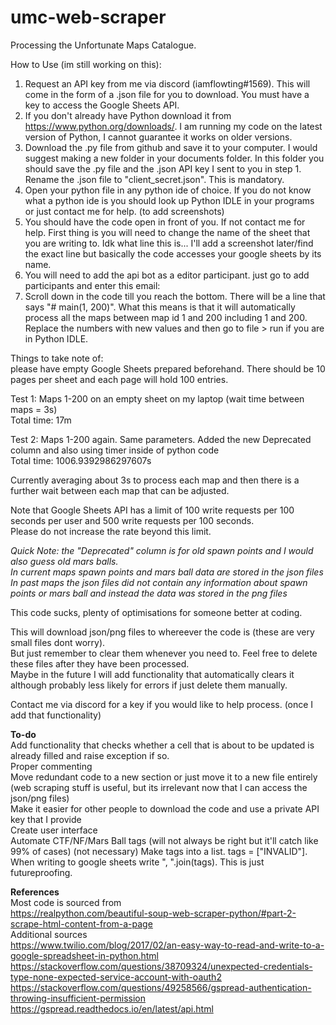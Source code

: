 # umc-web-scraper
Processing the Unfortunate Maps Catalogue.

How to Use (im still working on this):  
1. Request an API key from me via discord (iamflowting#1569). This will come in the form of a .json file for you to download. You must have a key to access the Google Sheets API.  
2. If you don't already have Python download it from https://www.python.org/downloads/. I am running my code on the latest version of Python, I cannot guarantee it works on older versions.  
3. Download the .py file from github and save it to your computer. I would suggest making a new folder in your documents folder. In this folder you should save the .py file and the .json API key I sent to you in step 1. Rename the .json file to "client_secret.json". This is mandatory.  
4. Open your python file in any python ide of choice. If you do not know what a python ide is you should look up Python IDLE in your programs or just contact me for help. (to add screenshots)  
5. You should have the code open in front of you. If not contact me for help. First thing is you will need to change the name of the sheet that you are writing to. Idk what line this is... I'll add a screenshot later/find the exact line but basically the code accesses your google sheets by its name.
6. You will need to add the api bot as a editor participant. just go to add participants and enter this email: <to be added>
7. Scroll down in the code till you reach the bottom. There will be a line that says "# main(1, 200)". What this means is that it will automatically process all the maps between map id 1 and 200 including 1 and 200. Replace the numbers with new values and then go to file > run if you are in Python IDLE.

Things to take note of:  
please have empty Google Sheets prepared beforehand. There should be 10 pages per sheet and each page will hold 100 entries.





Test 1: Maps 1-200 on an empty sheet on my laptop (wait time between maps = 3s)  
Total time: 17m

Test 2: Maps 1-200 again. Same parameters. Added the new Deprecated column and also using timer inside of python code  
Total time: 1006.9392986297607s

Currently averaging about 3s to process each map and then there is a further wait between each map that can be adjusted.

Note that Google Sheets API has a limit of 100 write requests per 100 seconds per user and 500 write requests per 100 seconds.  
Please do not increase the rate beyond this limit.


<i>Quick Note: the "Deprecated" column is for old spawn points and I would also guess old mars balls.  
In current maps spawn points and mars ball data are stored in the json files  
In past maps the json files did not contain any information about spawn points or mars ball and instead the data was stored in the png files</i>



This code sucks, plenty of optimisations for someone better at coding.


This will download json/png files to whereever the code is (these are very small files dont worry).  
But just remember to clear them whenever you need to. Feel free to delete these files after they have been processed.   
Maybe in the future I will add functionality that automatically clears it although probably less likely for errors if just delete them manually.


Contact me via discord for a key if you would like to help process. (once I add that functionality)



<b>To-do</b>  
Add functionality that checks whether a cell that is about to be updated is already filled and raise exception if so.  
Proper commenting  
Move redundant code to a new section or just move it to a new file entirely (web scraping stuff is useful, but its irrelevant now that I can access the json/png files)  
Make it easier for other people to download the code and use a private API key that I provide  
Create user interface  
Automate CTF/NF/Mars Ball tags (will not always be right but it'll catch like 99% of cases)  (not necessary)
Make tags into a list. tags = ["INVALID"]. When writing to google sheets write ", ".join(tags). This is just futureproofing. 


<b>References</b>  
Most code is sourced from  
https://realpython.com/beautiful-soup-web-scraper-python/#part-2-scrape-html-content-from-a-page  
Additional sources  
https://www.twilio.com/blog/2017/02/an-easy-way-to-read-and-write-to-a-google-spreadsheet-in-python.html  
https://stackoverflow.com/questions/38709324/unexpected-credentials-type-none-expected-service-account-with-oauth2  
https://stackoverflow.com/questions/49258566/gspread-authentication-throwing-insufficient-permission  
https://gspread.readthedocs.io/en/latest/api.html
